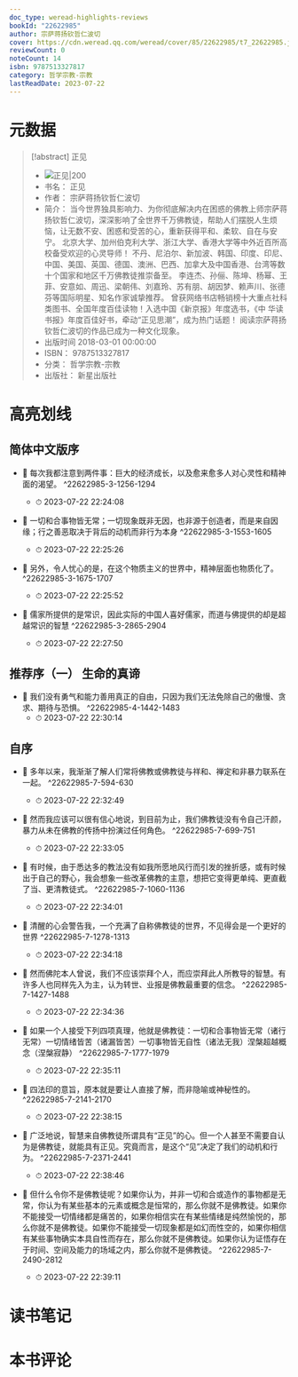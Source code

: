 ```yaml
---
doc_type: weread-highlights-reviews
bookId: "22622985"
author: 宗萨蒋扬钦哲仁波切
cover: https://cdn.weread.qq.com/weread/cover/85/22622985/t7_22622985.jpg
reviewCount: 0
noteCount: 14
isbn: 9787513327817
category: 哲学宗教-宗教
lastReadDate: 2023-07-22
---
```

# 元数据
> [!abstract] 正见
> - ![ 正见|200](https://cdn.weread.qq.com/weread/cover/85/22622985/t7_22622985.jpg)
> - 书名： 正见
> - 作者： 宗萨蒋扬钦哲仁波切
> - 简介： 当今世界独具影响力、为你彻底解决内在困惑的佛教上师宗萨蒋扬钦哲仁波切，深深影响了全世界千万佛教徒，帮助人们摆脱人生烦恼，让无数不安、困惑和受苦的心，重新获得平和、柔软、自在与安宁。
北京大学、加州伯克利大学、浙江大学、香港大学等中外近百所高校备受欢迎的心灵导师！
不丹、尼泊尔、新加波、韩国、印度、印尼、中国、美国、英国、德国、澳洲、巴西、加拿大及中国香港、台湾等数十个国家和地区千万佛教徒推崇备至。
李连杰、孙俪、陈坤、杨幂、王菲、安意如、周迅、梁朝伟、刘嘉玲、苏有朋、胡因梦、赖声川、张德芬等国际明星、知名作家诚挚推荐。
曾获网络书店畅销榜十大重点社科类图书、全国年度百佳读物！入选中国《新京报》年度选书，《中 华读书报》年度百佳好书，牵动“正见思潮”，成为热门话题！
阅读宗萨蒋扬钦哲仁波切的作品已成为一种文化现象。
> - 出版时间 2018-03-01 00:00:00
> - ISBN： 9787513327817
> - 分类： 哲学宗教-宗教
> - 出版社： 新星出版社

# 高亮划线

## 简体中文版序


- 📌 每次我都注意到两件事：巨大的经济成长，以及愈来愈多人对心灵性和精神面的渴望。 ^22622985-3-1256-1294
    - ⏱ 2023-07-22 22:24:08 

- 📌 一切和合事物皆无常；一切现象既非无因，也非源于创造者，而是来自因缘；行之善恶取决于背后的动机而非行为本身 ^22622985-3-1553-1605
    - ⏱ 2023-07-22 22:25:26 

- 📌 另外，令人忧心的是，在这个物质主义的世界中，精神层面也物质化了。 ^22622985-3-1675-1707
    - ⏱ 2023-07-22 22:25:52 

- 📌 儒家所提供的是常识，因此实际的中国人喜好儒家，而道与佛提供的却是超越常识的智慧 ^22622985-3-2865-2904
    - ⏱ 2023-07-22 22:27:50 
## 推荐序（一） 生命的真谛


- 📌 我们没有勇气和能力善用真正的自由，只因为我们无法免除自己的傲慢、贪求、期待与恐惧。 ^22622985-4-1442-1483
    - ⏱ 2023-07-22 22:30:14 
## 自序


- 📌 多年以来，我渐渐了解人们常将佛教或佛教徒与祥和、禅定和非暴力联系在一起。 ^22622985-7-594-630
    - ⏱ 2023-07-22 22:32:49 

- 📌 然而我应该可以很有信心地说，到目前为止，我们佛教徒没有令自己汗颜，暴力从未在佛教的传扬中扮演过任何角色。 ^22622985-7-699-751
    - ⏱ 2023-07-22 22:33:05 

- 📌 有时候，由于悉达多的教法没有如我所愿地风行而引发的挫折感，或有时候出于自己的野心，我会想象一些改革佛教的主意，想把它变得更单纯、更直截了当、更清教徒式。 ^22622985-7-1060-1136
    - ⏱ 2023-07-22 22:34:01 

- 📌 清醒的心会警告我，一个充满了自称佛教徒的世界，不见得会是一个更好的世界 ^22622985-7-1278-1313
    - ⏱ 2023-07-22 22:34:18 

- 📌 然而佛陀本人曾说，我们不应该崇拜个人，而应崇拜此人所教导的智慧。有许多人也同样先入为主，认为转世、业报是佛教最重要的信念。 ^22622985-7-1427-1488
    - ⏱ 2023-07-22 22:34:36 

- 📌 如果一个人接受下列四项真理，他就是佛教徒：一切和合事物皆无常（诸行无常）一切情绪皆苦（诸漏皆苦）一切事物皆无自性（诸法无我）涅槃超越概念（涅槃寂静） ^22622985-7-1777-1979
    - ⏱ 2023-07-22 22:35:11 

- 📌 四法印的意旨，原本就是要让人直接了解，而非隐喻或神秘性的。 ^22622985-7-2141-2170
    - ⏱ 2023-07-22 22:38:15 

- 📌 广泛地说，智慧来自佛教徒所谓具有“正见”的心。但一个人甚至不需要自认为是佛教徒，就能具有正见。究竟而言，是这个“见”决定了我们的动机和行为。 ^22622985-7-2371-2441
    - ⏱ 2023-07-22 22:38:46 

- 📌 但什么令你不是佛教徒呢？如果你认为，并非一切和合或造作的事物都是无常，你认为有某些基本的元素或概念是恒常的，那么你就不是佛教徒。如果你不能接受一切情绪都是痛苦的，如果你相信实在有某些情绪是纯然愉悦的，那么你就不是佛教徒。如果你不能接受一切现象都是如幻而性空的，如果你相信有某些事物确实本具自性而存在，那么你就不是佛教徒。如果你认为证悟存在于时间、空间及能力的场域之内，那么你就不是佛教徒。 ^22622985-7-2490-2812
    - ⏱ 2023-07-22 22:39:11 
# 读书笔记

# 本书评论
